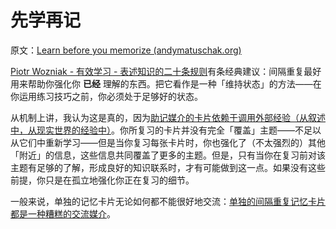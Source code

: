 # 先学再记

原文：[Learn before you memorize (andymatuschak.org)](https://notes.andymatuschak.org/z2gsbsviCdBJbefxvenDcvYbYDgssBZHdgd9)

[Piotr Wozniak - 有效学习 - 表述知识的二十条规则](https://notes.andymatuschak.org/zPvyUkYTbT2oiWEdSDha9ZC7okZDvTFf8eM)有条经典建议：间隔重复最好用来帮助你强化你 **已经** 理解的东西。把它看作是一种「维持状态」的方法——在你运用练习技巧之前，你必须处于足够好的状态。

从机制上讲，我认为这是真的，因为[助记媒介的卡片依赖于调用外部经验（从叙述中，从现实世界的经验中）](https://notes.andymatuschak.org/zBnpJjh6V7yrWbNBJ39Gx2TXiyXVQ4jByPc)。你所复习的卡片并没有完全「覆盖」主题——不足以从它们中重新学习——但是当你复习每张卡片时，你也强化了（不太强烈的）其他 「附近」的信息，这些信息共同覆盖了更多的主题。但是，只有当你在复习前对该主题有足够的了解，形成良好的知识联系时，才有可能做到这一点。如果没有这些前提，你只是在孤立地强化你正在复习的细节。

一般来说，单独的记忆卡片无论如何都不能很好地交流：[单独的间隔重复记忆卡片都是一种糟糕的交流媒介](https://notes.andymatuschak.org/z1YhDPWyvzzkC79LFcF4DSTanKpEGpic8bAe)。